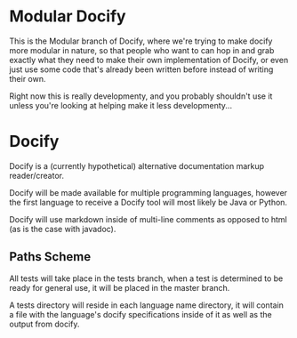 # Modular Docify

This is the Modular branch of Docify, where we're trying to make docify more modular 
in nature, so that people who want to can hop in and grab exactly what they need to
make their own implementation of Docify, or even just use some code that's already
been written before instead of writing their own.

Right now this is really developmenty, and you probably shouldn't use it unless you're
looking at helping make it less developmenty...

# Docify

Docify is a (currently hypothetical) alternative documentation markup reader/creator.

Docify will be made available for multiple programming languages, however the first
language to receive a Docify tool will most likely be Java or Python.

Docify will use markdown inside of multi-line comments as opposed to html (as is the
case with javadoc).


## Paths Scheme

All tests will take place in the tests branch, when a test is determined to be ready
for general use, it will be placed in the master branch.

A tests directory will reside in each language name directory, it will contain a file
with the language's docify specifications inside of it as well as the output from docify.